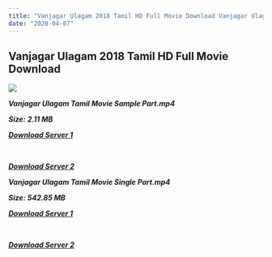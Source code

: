 ```yaml
---
title: "Vanjagar Ulagam 2018 Tamil HD Full Movie Download Vanjagar Ulagam Tamil HD Movie Download"
date: "2020-04-07"
---
```


## Vanjagar Ulagam 2018 Tamil HD Full Movie Download 

![](https://images.moviebuff.com/997e6227-70b0-473c-8b1d-7377537d7f51?w=1000)

**_Vanjagar Ulagam Tamil Movie Sample Part.mp4_**

**_Size:_** **_2.11 MB_**

**_[Download Server 1](http://b3.wetransfer.vip/files/Tamil{dd491190c7c44e72d5bc6265d8d28d52dc406d5dbea1734fee0f652b09d71bf7}20Movies/Tamil{dd491190c7c44e72d5bc6265d8d28d52dc406d5dbea1734fee0f652b09d71bf7}202018{dd491190c7c44e72d5bc6265d8d28d52dc406d5dbea1734fee0f652b09d71bf7}20Movies/Vanjagar{dd491190c7c44e72d5bc6265d8d28d52dc406d5dbea1734fee0f652b09d71bf7}20Ulagam{dd491190c7c44e72d5bc6265d8d28d52dc406d5dbea1734fee0f652b09d71bf7}20(2018)/Vanjagar{dd491190c7c44e72d5bc6265d8d28d52dc406d5dbea1734fee0f652b09d71bf7}20Ulagam{dd491190c7c44e72d5bc6265d8d28d52dc406d5dbea1734fee0f652b09d71bf7}20(2018){dd491190c7c44e72d5bc6265d8d28d52dc406d5dbea1734fee0f652b09d71bf7}20Proper{dd491190c7c44e72d5bc6265d8d28d52dc406d5dbea1734fee0f652b09d71bf7}20HDRip/Vanjagar{dd491190c7c44e72d5bc6265d8d28d52dc406d5dbea1734fee0f652b09d71bf7}20Ulagam{dd491190c7c44e72d5bc6265d8d28d52dc406d5dbea1734fee0f652b09d71bf7}20Sample{dd491190c7c44e72d5bc6265d8d28d52dc406d5dbea1734fee0f652b09d71bf7}20(640x360).mp4)_**

**_[  
](http://b3.wetransfer.vip/files/Tamil{dd491190c7c44e72d5bc6265d8d28d52dc406d5dbea1734fee0f652b09d71bf7}20Movies/Tamil{dd491190c7c44e72d5bc6265d8d28d52dc406d5dbea1734fee0f652b09d71bf7}202018{dd491190c7c44e72d5bc6265d8d28d52dc406d5dbea1734fee0f652b09d71bf7}20Movies/Vanjagar{dd491190c7c44e72d5bc6265d8d28d52dc406d5dbea1734fee0f652b09d71bf7}20Ulagam{dd491190c7c44e72d5bc6265d8d28d52dc406d5dbea1734fee0f652b09d71bf7}20(2018)/Vanjagar{dd491190c7c44e72d5bc6265d8d28d52dc406d5dbea1734fee0f652b09d71bf7}20Ulagam{dd491190c7c44e72d5bc6265d8d28d52dc406d5dbea1734fee0f652b09d71bf7}20(2018){dd491190c7c44e72d5bc6265d8d28d52dc406d5dbea1734fee0f652b09d71bf7}20Proper{dd491190c7c44e72d5bc6265d8d28d52dc406d5dbea1734fee0f652b09d71bf7}20HDRip/Vanjagar{dd491190c7c44e72d5bc6265d8d28d52dc406d5dbea1734fee0f652b09d71bf7}20Ulagam{dd491190c7c44e72d5bc6265d8d28d52dc406d5dbea1734fee0f652b09d71bf7}20Sample{dd491190c7c44e72d5bc6265d8d28d52dc406d5dbea1734fee0f652b09d71bf7}20(640x360).mp4)_**

**_[Download Server 2](http://b3.wetransfer.vip/files/Tamil{dd491190c7c44e72d5bc6265d8d28d52dc406d5dbea1734fee0f652b09d71bf7}20Movies/Tamil{dd491190c7c44e72d5bc6265d8d28d52dc406d5dbea1734fee0f652b09d71bf7}202018{dd491190c7c44e72d5bc6265d8d28d52dc406d5dbea1734fee0f652b09d71bf7}20Movies/Vanjagar{dd491190c7c44e72d5bc6265d8d28d52dc406d5dbea1734fee0f652b09d71bf7}20Ulagam{dd491190c7c44e72d5bc6265d8d28d52dc406d5dbea1734fee0f652b09d71bf7}20(2018)/Vanjagar{dd491190c7c44e72d5bc6265d8d28d52dc406d5dbea1734fee0f652b09d71bf7}20Ulagam{dd491190c7c44e72d5bc6265d8d28d52dc406d5dbea1734fee0f652b09d71bf7}20(2018){dd491190c7c44e72d5bc6265d8d28d52dc406d5dbea1734fee0f652b09d71bf7}20Proper{dd491190c7c44e72d5bc6265d8d28d52dc406d5dbea1734fee0f652b09d71bf7}20HDRip/Vanjagar{dd491190c7c44e72d5bc6265d8d28d52dc406d5dbea1734fee0f652b09d71bf7}20Ulagam{dd491190c7c44e72d5bc6265d8d28d52dc406d5dbea1734fee0f652b09d71bf7}20Sample{dd491190c7c44e72d5bc6265d8d28d52dc406d5dbea1734fee0f652b09d71bf7}20(640x360).mp4)_**

**_Vanjagar Ulagam Tamil Movie Single Part.mp4_**

**_Size:_** **_542.85 MB_**

**_[Download Server 1](http://b3.wetransfer.vip/files/Tamil{dd491190c7c44e72d5bc6265d8d28d52dc406d5dbea1734fee0f652b09d71bf7}20Movies/Tamil{dd491190c7c44e72d5bc6265d8d28d52dc406d5dbea1734fee0f652b09d71bf7}202018{dd491190c7c44e72d5bc6265d8d28d52dc406d5dbea1734fee0f652b09d71bf7}20Movies/Vanjagar{dd491190c7c44e72d5bc6265d8d28d52dc406d5dbea1734fee0f652b09d71bf7}20Ulagam{dd491190c7c44e72d5bc6265d8d28d52dc406d5dbea1734fee0f652b09d71bf7}20(2018)/Vanjagar{dd491190c7c44e72d5bc6265d8d28d52dc406d5dbea1734fee0f652b09d71bf7}20Ulagam{dd491190c7c44e72d5bc6265d8d28d52dc406d5dbea1734fee0f652b09d71bf7}20(2018){dd491190c7c44e72d5bc6265d8d28d52dc406d5dbea1734fee0f652b09d71bf7}20Proper{dd491190c7c44e72d5bc6265d8d28d52dc406d5dbea1734fee0f652b09d71bf7}20HDRip/Vanjagar{dd491190c7c44e72d5bc6265d8d28d52dc406d5dbea1734fee0f652b09d71bf7}20Ulagam{dd491190c7c44e72d5bc6265d8d28d52dc406d5dbea1734fee0f652b09d71bf7}20Single{dd491190c7c44e72d5bc6265d8d28d52dc406d5dbea1734fee0f652b09d71bf7}20Part{dd491190c7c44e72d5bc6265d8d28d52dc406d5dbea1734fee0f652b09d71bf7}20(640x360).mp4)_**

**_[  
](http://b3.wetransfer.vip/files/Tamil{dd491190c7c44e72d5bc6265d8d28d52dc406d5dbea1734fee0f652b09d71bf7}20Movies/Tamil{dd491190c7c44e72d5bc6265d8d28d52dc406d5dbea1734fee0f652b09d71bf7}202018{dd491190c7c44e72d5bc6265d8d28d52dc406d5dbea1734fee0f652b09d71bf7}20Movies/Vanjagar{dd491190c7c44e72d5bc6265d8d28d52dc406d5dbea1734fee0f652b09d71bf7}20Ulagam{dd491190c7c44e72d5bc6265d8d28d52dc406d5dbea1734fee0f652b09d71bf7}20(2018)/Vanjagar{dd491190c7c44e72d5bc6265d8d28d52dc406d5dbea1734fee0f652b09d71bf7}20Ulagam{dd491190c7c44e72d5bc6265d8d28d52dc406d5dbea1734fee0f652b09d71bf7}20(2018){dd491190c7c44e72d5bc6265d8d28d52dc406d5dbea1734fee0f652b09d71bf7}20Proper{dd491190c7c44e72d5bc6265d8d28d52dc406d5dbea1734fee0f652b09d71bf7}20HDRip/Vanjagar{dd491190c7c44e72d5bc6265d8d28d52dc406d5dbea1734fee0f652b09d71bf7}20Ulagam{dd491190c7c44e72d5bc6265d8d28d52dc406d5dbea1734fee0f652b09d71bf7}20Single{dd491190c7c44e72d5bc6265d8d28d52dc406d5dbea1734fee0f652b09d71bf7}20Part{dd491190c7c44e72d5bc6265d8d28d52dc406d5dbea1734fee0f652b09d71bf7}20(640x360).mp4)_**

**_[Download Server 2](http://b3.wetransfer.vip/files/Tamil{dd491190c7c44e72d5bc6265d8d28d52dc406d5dbea1734fee0f652b09d71bf7}20Movies/Tamil{dd491190c7c44e72d5bc6265d8d28d52dc406d5dbea1734fee0f652b09d71bf7}202018{dd491190c7c44e72d5bc6265d8d28d52dc406d5dbea1734fee0f652b09d71bf7}20Movies/Vanjagar{dd491190c7c44e72d5bc6265d8d28d52dc406d5dbea1734fee0f652b09d71bf7}20Ulagam{dd491190c7c44e72d5bc6265d8d28d52dc406d5dbea1734fee0f652b09d71bf7}20(2018)/Vanjagar{dd491190c7c44e72d5bc6265d8d28d52dc406d5dbea1734fee0f652b09d71bf7}20Ulagam{dd491190c7c44e72d5bc6265d8d28d52dc406d5dbea1734fee0f652b09d71bf7}20(2018){dd491190c7c44e72d5bc6265d8d28d52dc406d5dbea1734fee0f652b09d71bf7}20Proper{dd491190c7c44e72d5bc6265d8d28d52dc406d5dbea1734fee0f652b09d71bf7}20HDRip/Vanjagar{dd491190c7c44e72d5bc6265d8d28d52dc406d5dbea1734fee0f652b09d71bf7}20Ulagam{dd491190c7c44e72d5bc6265d8d28d52dc406d5dbea1734fee0f652b09d71bf7}20Single{dd491190c7c44e72d5bc6265d8d28d52dc406d5dbea1734fee0f652b09d71bf7}20Part{dd491190c7c44e72d5bc6265d8d28d52dc406d5dbea1734fee0f652b09d71bf7}20(640x360).mp4)_**
